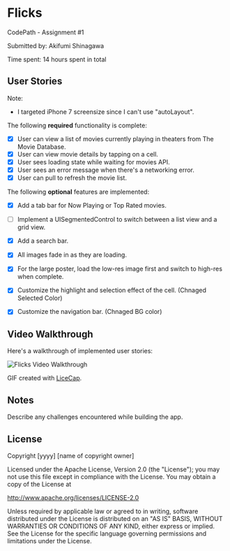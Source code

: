 # Flicks
CodePath - Assignment #1

Submitted by: Akifumi Shinagawa

Time spent: 14 hours spent in total

## User Stories

Note:
- I targeted iPhone 7 screensize since I can't use "autoLayout".


The following **required** functionality is complete:

* [x] User can view a list of movies currently playing in theaters from The Movie Database.
* [x] User can view movie details by tapping on a cell.
* [x] User sees loading state while waiting for movies API.
* [x] User sees an error message when there's a networking error.
* [x] User can pull to refresh the movie list.

The following **optional** features are implemented:
* [x] Add a tab bar for Now Playing or Top Rated movies.
* [ ] Implement a UISegmentedControl to switch between a list view and a grid view. 
* [x] Add a search bar.
* [x] All images fade in as they are loading.
* [x] For the large poster, load the low-res image first and switch to high-res when complete. 
* [x] Customize the highlight and selection effect of the cell. (Chnaged Selected Color)
* [x] Customize the navigation bar. (Chnaged BG color)



## Video Walkthrough

Here's a walkthrough of implemented user stories:

<img src='http://i.imgur.com/Hhn78tY.gif' title='Flicks Video Walkthrough' width='' alt='Flicks Video Walkthrough' />

GIF created with [LiceCap](http://www.cockos.com/licecap/).

## Notes

Describe any challenges encountered while building the app.

## License

Copyright [yyyy] [name of copyright owner]

Licensed under the Apache License, Version 2.0 (the "License");
you may not use this file except in compliance with the License.
You may obtain a copy of the License at

http://www.apache.org/licenses/LICENSE-2.0

Unless required by applicable law or agreed to in writing, software
distributed under the License is distributed on an "AS IS" BASIS,
WITHOUT WARRANTIES OR CONDITIONS OF ANY KIND, either express or implied.
See the License for the specific language governing permissions and
limitations under the License.

